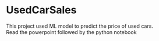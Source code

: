 # UsedCarSales
This project used ML model to predict the price of used cars.  
Read the powerpoint followed by the python notebook
